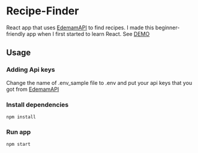 # Recipe-Finder

React app that uses [EdemamAPI](https://developer.edamam.com) to find recipes. I made this beginner-friendly app when I first started to learn React. See [DEMO](https://findallrecipes.netlify.app)

## Usage

### Adding Api keys
Change the name of .env_sample file to .env and put your api keys that you got from [EdemamAPI](https://developer.edamam.com)

### Install dependencies
```
npm install
```
### Run app
```
npm start
```
